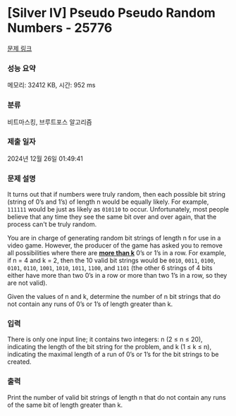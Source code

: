 # [Silver IV] Pseudo Pseudo Random Numbers - 25776 

[문제 링크](https://www.acmicpc.net/problem/25776) 

### 성능 요약

메모리: 32412 KB, 시간: 952 ms

### 분류

비트마스킹, 브루트포스 알고리즘

### 제출 일자

2024년 12월 26일 01:49:41

### 문제 설명

<p>It turns out that if numbers were truly random, then each possible bit string (string of 0’s and 1’s) of length n would be equally likely. For example, <code>111111</code> would be just as likely as <code>010110</code> to occur. Unfortunately, most people believe that any time they see the same bit over and over again, that the process can't be truly random.</p>

<p>You are in charge of generating random bit strings of length n for use in a video game. However, the producer of the game has asked you to remove all possibilities where there are <u><strong>more than k</strong></u> 0’s or 1’s in a row. For example, if n = 4 and k = 2, then the 10 valid bit strings would be <code>0010</code>, <code>0011</code>, <code>0100</code>, <code>0101</code>, <code>0110</code>, <code>1001</code>, <code>1010</code>, <code>1011</code>, <code>1100</code>, and <code>1101</code> (the other 6 strings of 4 bits either have more than two 0’s in a row or more than two 1’s in a row, so they are not valid).</p>

<p>Given the values of n and k, determine the number of n bit strings that do not contain any runs of 0’s or 1’s of length greater than k.</p>

### 입력 

 <p>There is only one input line; it contains two integers: n (2 ≤ n ≤ 20), indicating the length of the bit string for the problem, and k (1 ≤ k ≤ n), indicating the maximal length of a run of 0’s or 1’s for the bit strings to be created.</p>

### 출력 

 <p>Print the number of valid bit strings of length n that do not contain any runs of the same bit of length greater than k.</p>

